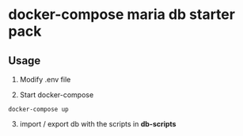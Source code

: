 # docker-compose maria db starter pack


## Usage

1. Modify .env file

2. Start docker-compose
```
docker-compose up
```


3. import / export db with the scripts in **db-scripts**